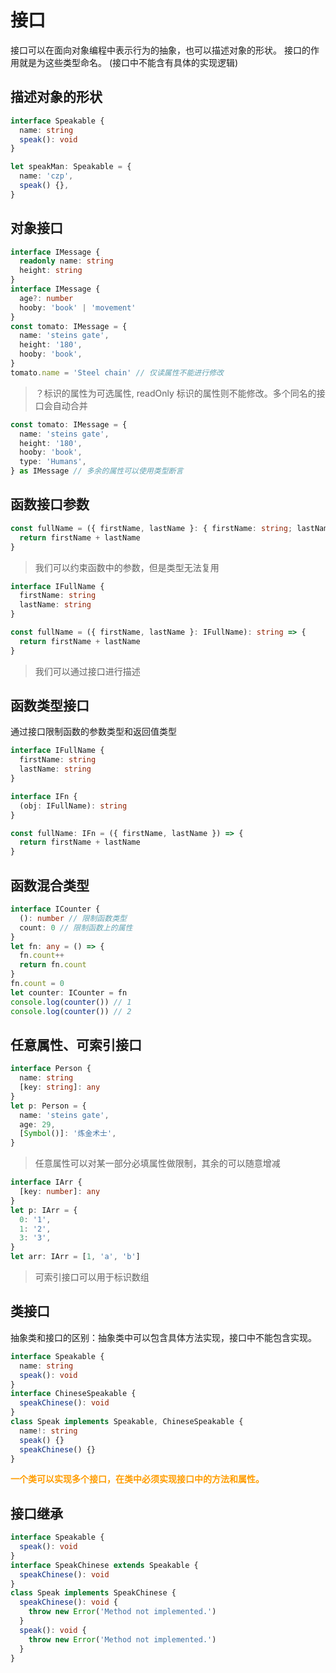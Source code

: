 # 接口

接口可以在面向对象编程中表示行为的抽象，也可以描述对象的形状。 接口的作用就是为这些类型命名。 (接口中不能含有具体的实现逻辑)

## 描述对象的形状

```typescript
interface Speakable {
  name: string
  speak(): void
}

let speakMan: Speakable = {
  name: 'czp',
  speak() {},
}
```

## 对象接口

```ts
interface IMessage {
  readonly name: string
  height: string
}
interface IMessage {
  age?: number
  hooby: 'book' | 'movement'
}
const tomato: IMessage = {
  name: 'steins gate',
  height: '180',
  hooby: 'book',
}
tomato.name = 'Steel chain' // 仅读属性不能进行修改
```

> ？标识的属性为可选属性, readOnly 标识的属性则不能修改。多个同名的接口会自动合并

```ts
const tomato: IMessage = {
  name: 'steins gate',
  height: '180',
  hooby: 'book',
  type: 'Humans',
} as IMessage // 多余的属性可以使用类型断言
```

## 函数接口参数

```ts
const fullName = ({ firstName, lastName }: { firstName: string; lastName: string }): string => {
  return firstName + lastName
}
```

> 我们可以约束函数中的参数，但是类型无法复用

```ts
interface IFullName {
  firstName: string
  lastName: string
}

const fullName = ({ firstName, lastName }: IFullName): string => {
  return firstName + lastName
}
```

> 我们可以通过接口进行描述

## 函数类型接口

通过接口限制函数的参数类型和返回值类型

```ts
interface IFullName {
  firstName: string
  lastName: string
}

interface IFn {
  (obj: IFullName): string
}

const fullName: IFn = ({ firstName, lastName }) => {
  return firstName + lastName
}
```

## 函数混合类型

```ts
interface ICounter {
  (): number // 限制函数类型
  count: 0 // 限制函数上的属性
}
let fn: any = () => {
  fn.count++
  return fn.count
}
fn.count = 0
let counter: ICounter = fn
console.log(counter()) // 1
console.log(counter()) // 2
```

## 任意属性、可索引接口

```ts
interface Person {
  name: string
  [key: string]: any
}
let p: Person = {
  name: 'steins gate',
  age: 29,
  [Symbol()]: '炼金术士',
}
```

> 任意属性可以对某一部分必填属性做限制，其余的可以随意增减

```ts
interface IArr {
  [key: number]: any
}
let p: IArr = {
  0: '1',
  1: '2',
  3: '3',
}
let arr: IArr = [1, 'a', 'b']
```

> 可索引接口可以用于标识数组

## 类接口

抽象类和接口的区别：抽象类中可以包含具体方法实现，接口中不能包含实现。

```ts
interface Speakable {
  name: string
  speak(): void
}
interface ChineseSpeakable {
  speakChinese(): void
}
class Speak implements Speakable, ChineseSpeakable {
  name!: string
  speak() {}
  speakChinese() {}
}
```

**<font color="FF9D00">一个类可以实现多个接口，在类中必须实现接口中的方法和属性。</font>**

## 接口继承

```ts
interface Speakable {
  speak(): void
}
interface SpeakChinese extends Speakable {
  speakChinese(): void
}
class Speak implements SpeakChinese {
  speakChinese(): void {
    throw new Error('Method not implemented.')
  }
  speak(): void {
    throw new Error('Method not implemented.')
  }
}
```
